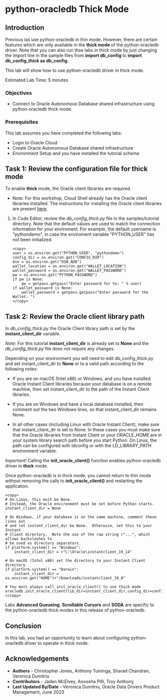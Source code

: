 # python-oracledb Thick Mode

## Introduction
Previous las use python-oracledb in thin mode. However, there are certain features which are only available in the **thick mode** of the python-oracledb driver. Note that you can also run thse labs in thick mode by just changing the import line in the sample files from **import db\_config** to **import db\_config\_thick as db_config**.

This lab will show how to use python-oracledb driver in thick mode.

Estimated Lab Time: 5 minutes

### Objectives

*  Connect to Oracle Autonomous Database shared infrastructure using python-oracledb thick mode.

### Prerequisites

This lab assumes you have completed the following labs:
* Login to Oracle Cloud
* Create Oracle Autonomous Database shared infrastructure
* Environment Setup and you have installed the tutorial schema

## Task 1: Review the configuration file for **thick** mode

To enable **thick** mode, the Oracle client libraries are required.
* Note: For this workshop, Cloud Shell already has the Oracle client libraries installed. The instructions for installing the Oracle client libraries are present [here](https://python-oracledb.readthedocs.io/en/latest/user_guide/installation.html#optionally-install-oracle-client). 

1. In Code Editor, review the *db\_config\_thick.py* file in the samples/tutorial directory.
Note that the default values are used to match the connection information for your enviroment. For example, the default username is "pythondemo", in case the enviroment variable "PYTHON_USER" has not been initialized.

    ````
    <copy>
    user = os.environ.get("PYTHON_USER", "pythondemo")
    config_dir = os.environ.get("CONFIG_DIR")
    dsn = os.environ.get("DSN_ADB")
    wallet_location = os.environ.get("WALLET_LOCATION")
    wallet_password = os.environ.get("WALLET_PASSWORD")
    pw = os.environ.get("PYTHON_PASSWORD")
    if pw is None:
        pw = getpass.getpass("Enter password for %s: " % user)
    if wallet_password is None:
        wallet_password = getpass.getpass("Enter password for the Wallet: ")
    </copy>
    ````

## Task 2: Review the Oracle client library path

In *db\_config\_thick.py* the Oracle Client library path is set by the **instant\_client\_dir** variable.

*Note*: For this tutorial **instant\_client\_dir** is already set to **None** and the *db\_config\_thick.py* file does not require any changes. 

Depending on your environment you will need to edit db\_config\_thick.py and set instant\_client\_dir to **None** or to a valid path according to the following notes:

- If you are on macOS (Intel x86) or Windows, and you have installed Oracle Instant Client libraries because your database is on a remote machine, then set instant\_client\_dir to the path of the Instant Client libraries.

- If you are on Windows and have a local database installed, then comment out the two Windows lines, so that instant\_client\_dir remains None.

- In all other cases (including Linux with Oracle Instant Client), make sure that instant\_client\_dir is set to None. In these cases you must make sure that the Oracle libraries from Instant Client or your ORACLE\_HOME are in your system library search path before you start Python. On Linux, the path can be configured with ldconfig or with the LD\_LIBRARY\_PATH environment variable.

*Important!* Calling the **init\_oracle\_client()** function enables python-oracledb driver in **thick** mode.

Once python-oracledb is in thick mode, you cannot return to thin mode without removing the calls to **init\_oracle\_client()** and restarting the application.

````
<copy>
# On Linux, this must be None.
# Instead, the Oracle environment must be set before Python starts.
instant_client_dir = None

# On Windows, if your database is on the same machine, comment these lines out
# and let instant_client_dir be None.  Otherwise, set this to your Instant
# Client directory.  Note the use of the raw string r"...", which allows backslashes to
# be used as directory separators.
if platform.system() == "Windows":
    instant_client_dir = r"C:\Oracle\instantclient_19_14"

# On macOS (Intel x86) set the directory to your Instant Client directory
if platform.system() == "Darwin":
    instant_client_dir = os.environ.get("HOME")+"/Downloads/instantclient_19_8"

# You must always call init_oracle_client() to use thick mode
oracledb.init_oracle_client(lib_dir=instant_client_dir,config_dir=config_dir)
</copy>
````

Labs __Advanced Queueing__, __Scrollable Cursors__ and __SODA__ are specific to the python-oracledb thick modes in this release of python-oracledb.

## Conclusion

In this lab, you had an opportunity to learn about configuring python-oracledb driver to operate in thick mode.

## Acknowledgements

* **Authors** - Christopher Jones, Anthony Tuininga, Sharad Chandran, Veronica Dumitriu
* **Contributors** - Jaden McElvey, Anoosha Pilli, Troy Anthony
* **Last Updated By/Date** - Veronica Dumitriu, Oracle Data Drivers Product Management, June 2023